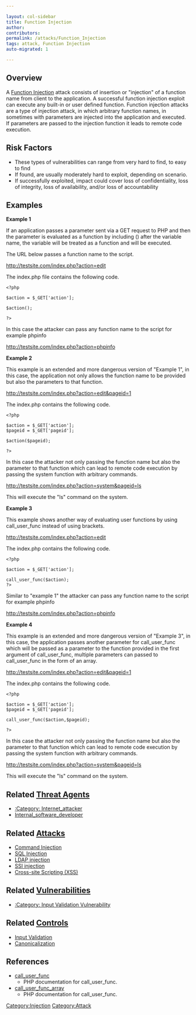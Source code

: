 ```yaml
---

layout: col-sidebar
title: Function Injection
author: 
contributors: 
permalink: /attacks/Function_Injection
tags: attack, Function Injection
auto-migrated: 1

---
```


## Overview

A [Function Injection](Function_Injection "wikilink") attack consists of
insertion or "injection" of a function name from client to the
application. A successful function injection exploit can execute any
built-in or user defined function. Function injection attacks are a type
of injection attack, in which arbitrary function names, in sometimes
with parameters are injected into the application and executed. If
parameters are passed to the injection function it leads to remote code
execution.

## Risk Factors

  - These types of vulnerabilities can range from very hard to find, to
    easy to find
  - If found, are usually moderately hard to exploit, depending on
    scenario.
  - If successfully exploited, impact could cover loss of
    confidentiality, loss of integrity, loss of availability, and/or
    loss of accountability

## Examples

**Example 1**

If an application passes a parameter sent via a GET request to PHP and
then the parameter is evaluated as a function by including () after the
variable name, the variable will be treated as a function and will be
executed.

The URL below passes a function name to the script.

<http://testsite.com/index.php?action=edit>

The index.php file contains the following code.

    <?php

    $action = $_GET['action'];

    $action();

    ?>

In this case the attacker can pass any function name to the script for
example phpinfo

<http://testsite.com/index.php?action=phpinfo>

**Example 2**

This example is an extended and more dangerous version of "Example 1",
in this case, the application not only allows the function name to be
provided but also the parameters to that function.

<http://testsite.com/index.php?action=edit&pageid=1>

The index.php contains the following code.

    <?php

    $action = $_GET['action'];
    $pageid = $_GET['pageid'];

    $action($pageid);

    ?>

In this case the attacker not only passing the function name but also
the parameter to that function which can lead to remote code execution
by passing the system function with arbitrary commands.

<http://testsite.com/index.php?action=system&pageid=ls>

This will execute the "ls" command on the system.

**Example 3**

This example shows another way of evaluating user functions by using
call_user_func instead of using brackets.

<http://testsite.com/index.php?action=edit>

The index.php contains the following code.

    <?php

    $action = $_GET['action'];

    call_user_func($action);
    ?>

Similar to "example 1" the attacker can pass any function name to the
script for example phpinfo

<http://testsite.com/index.php?action=phpinfo>

**Example 4**

This example is an extended and more dangerous version of "Example 3",
in this case, the application passes another parameter for
call_user_func which will be passed as a parameter to the function
provided in the first argument of call_user_func, multiple parameters
can passed to call_user_func in the form of an array.

<http://testsite.com/index.php?action=edit&pageid=1>

The index.php contains the following code.

    <?php

    $action = $_GET['action'];
    $pageid = $_GET['pageid'];

    call_user_func($action,$pageid);

    ?>

In this case the attacker not only passing the function name but also
the parameter to that function which can lead to remote code execution
by passing the system function with arbitrary commands.

<http://testsite.com/index.php?action=system&pageid=ls>

This will execute the "ls" command on the system.

## Related [Threat Agents](Threat_Agents "wikilink")

  - [:Category:
    Internet_attacker](:Category:_Internet_attacker "wikilink")
  - [Internal_software_developer](Internal_software_developer "wikilink")

## Related [Attacks](https://owasp.org/www-community/attacks/)

  - [Command Injection](Command_Injection "wikilink")
  - [SQL Injection](SQL_Injection "wikilink")
  - [LDAP injection](LDAP_injection "wikilink")
  - [SSI injection](Server-Side_Includes_%28SSI%29_Injection "wikilink")
  - [Cross-site Scripting
    (XSS)](Cross-site_Scripting_\(XSS\) "wikilink")

## Related [Vulnerabilities](https://owasp.org/www-community/vulnerabilities/)

  - [:Category: Input Validation
    Vulnerability](:Category:_Input_Validation_Vulnerability "wikilink")

## Related [Controls](https://owasp.org/www-community/controls/)

  - [Input Validation](Input_Validation "wikilink")
  - [Canonicalization](Canonicalization "wikilink")

## References

  - [call_user_func](http://php.net/manual/en/function.call-user-func.php)
    - PHP documentation for call_user_func.
  - [call_user_func_array](http://php.net/manual/en/function.call-user-func-array.php)
    - PHP documentation for call_user_func.

[Category:Injection](https://owasp.org/www-community/Injection_Flaws)
[Category:Attack](Category:Attack "wikilink")
